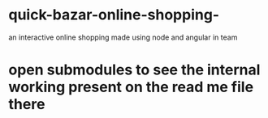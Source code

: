 # quick-bazar-online-shopping-
an interactive online shopping made using node and angular in team 
# open submodules to see the internal working present on  the read me file there
